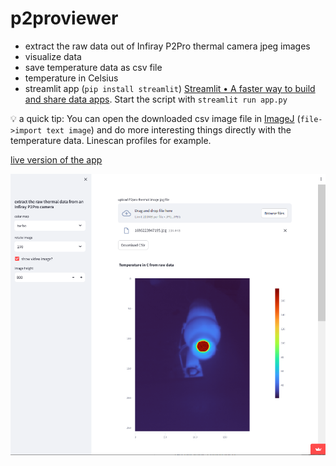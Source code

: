 # p2proviewer
- extract the raw data out of Infiray P2Pro thermal camera jpeg images
- visualize data
- save temperature data as csv file
- temperature in Celsius
- streamlit app (`pip install streamlit`) [Streamlit • A faster way to build and share data apps](https://streamlit.io/). Start the script with `streamlit run app.py`

💡 a quick tip:
You can open the downloaded csv image file in [ImageJ](https://imagej.net/ij/index.html) (`file->import text image`) and do more interesting things directly with the temperature data. Linescan profiles for example.


[live version of the app](https://p2proviewer.streamlit.app/)


![app](media/Screenshot.png)